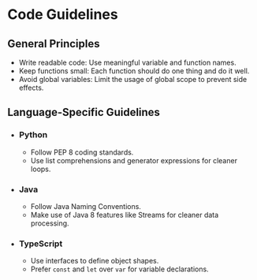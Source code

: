 # Code Guidelines

## General Principles
- Write readable code: Use meaningful variable and function names.
- Keep functions small: Each function should do one thing and do it well.
- Avoid global variables: Limit the usage of global scope to prevent side effects.

## Language-Specific Guidelines
- ### Python
  - Follow PEP 8 coding standards.
  - Use list comprehensions and generator expressions for cleaner loops.
- ### Java
  - Follow Java Naming Conventions.
  - Make use of Java 8 features like Streams for cleaner data processing.
- ### TypeScript
  - Use interfaces to define object shapes.
  - Prefer `const` and `let` over `var` for variable declarations.